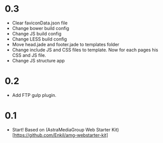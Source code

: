 # 0.3
* Clear faviconData.json file
* Change bower build config
* Change JS build config
* Change LESS build config
* Move head.jade and footer.jade to templates folder
* Change include JS and CSS files to template. Now for each pages his CSS and JS file.
* Change JS structure app

# 0.2
* Add FTP gulp plugin.

# 0.1
* Start! Based on (AstraMediaGroup Web Starter Kit)[https://github.com/Enkil/amg-webstarter-kit]